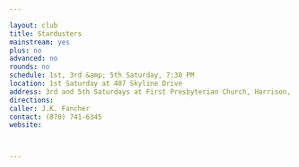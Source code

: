 ```yaml
---

layout: club
title: Stardusters
mainstream: yes
plus: no
advanced: no
rounds: no
schedule: 1st, 3rd &amp; 5th Saturday, 7:30 PM
location: 1st Saturday at 407 Skyline Drive
address: 3rd and 5th Saturdays at First Presbyterian Church, Harrison, AR
directions: 
caller: J.K. Fancher
contact: (870) 741-6345
website: 



---
```



